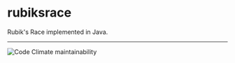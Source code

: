 # rubiksrace
Rubik's Race implemented in Java.

---
![Code Climate maintainability](https://img.shields.io/codeclimate/maintainability/kjhx/rubiksrace.svg)
